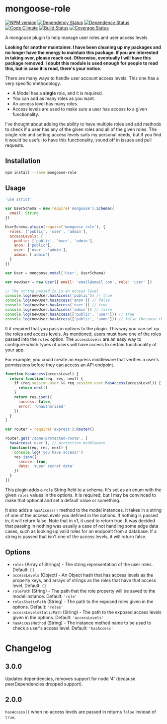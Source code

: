 # mongoose-role

[![NPM version](http://img.shields.io/npm/v/mongoose-role.svg?style=flat)](https://www.npmjs.org/package/mongoose-role)
[![Dependency Status](http://img.shields.io/david/ksmithut/mongoose-role.svg?style=flat)](https://gemnasium.com/ksmithut/mongoose-role)
[![Dependency Status](http://img.shields.io/david/dev/ksmithut/mongoose-role.svg?style=flat)](https://gemnasium.com/ksmithut/mongoose-role)
[![Code Climate](http://img.shields.io/codeclimate/github/ksmithut/mongoose-role.svg?style=flat)](https://codeclimate.com/github/ksmithut/mongoose-role)
[![Build Status](http://img.shields.io/travis/ksmithut/mongoose-role.svg?style=flat)](https://travis-ci.org/ksmithut/mongoose-role)
[![Coverage Status](http://img.shields.io/codeclimate/coverage/github/ksmithut/mongoose-role.svg?style=flat)](https://codeclimate.com/github/ksmithut/mongoose-role)

A mongoose plugin to help manage user roles and user access levels.

**Looking for another maintainer. I have been cleaning up my packages and no
longer have the energy to maintain this package. If you are interested in
taking over, please reach out. Otherwise, eventually I will have this package
removed. I doubt this module is used enough for people to read this, but in
case it is read, there's your notice.**

There are many ways to handle user account access levels. This one has a very
specific methodology.

- A Model has a **single** role, and it is required.
- You can add as many roles as you want.
- An access level has many roles.
- Access levels are used to make sure a user has access to a given
  functionality.

I've thought about adding the ability to have multiple roles and add methods to
check if a user has any of the given roles and all of the given roles. The
single role and setting access levels suits my personal needs, but if you find
it would be useful to have this functionality, sound off in issues and pull
requests.

## Installation

```bash
npm install --save mongoose-role
```

## Usage

```javascript
'use strict'

var UserSchema = new require('mongoose').Schema({
  email: String
})

UserSchema.plugin(require('mongoose-role'), {
  roles: ['public', 'user', 'admin'],
  accessLevels: {
    public: ['public', 'user', 'admin'],
    anon: ['public'],
    user: ['user', 'admin'],
    admin: ['admin']
  }
})

var User = mongoose.model('User', UserSchema)

var newUser = new User({ email: 'email@email.com', role: 'user' })

// The string passed in is an access level
console.log(newUser.hasAccess('public')) // true
console.log(newUser.hasAccess('anon')) // false
console.log(newUser.hasAccess('user')) // true
console.log(newUser.hasAccess('admin')) // false
console.log(newUser.hasAccess(['public', 'user'])) // true
console.log(newUser.hasAccess(['public', 'anon'])) // false (because the user isn't a part of 'anon' access level)
```

It it required that you pass in options to the plugin. This way you can set up
the roles and access levels. As mentioned, users must have one of the roles
passed into the `roles` option. The `accessLevels` are an easy way to configure
which types of users will have access to certain functionality of your app.

For example, you could create an express middleware that verifies a user's
permissions before they can access an API endpoint.

```javascript
function hasAccess(accessLevel) {
  return function(req, res, next) {
    if (req.session.user && req.session.user.hasAccess(accessLevel)) {
      return next()
    }
    return res.json({
      success: false,
      error: 'Unauthorized'
    })
  }
}

var router = require('express').Router()

router.get('/some-protected-route', [
  hasAccess('user'), // protection middleware
  function(req, res, next) {
    console.log('you have access!')
    res.json({
      secure: true,
      data: 'super secret data'
    })
  }
])
```

This plugin adds a `role` String field to a schema. It's set as an enum with the
given `roles` values in the options. It is required, but I may be convinced to
make that optional and set a default value or something.

It also adds a `hasAccess()` method to the model instances. It takes in a
string of one of the accessLevels you defined in the options. If nothing is
passed in, it will return false. Note that in v1, it used to return true. It was
decided that passing in nothing was usually a case of not handling some edge
data cases, such as looking up valid roles for an endpoint from a database. If a
string is passed that isn't one of the access levels, it will return false.

## Options

- `roles` (Array of Strings) - The string representation of the user roles.
  Default: `[]`
- `accessLevels` (Object) - An Object hash that has access levels as the
  property keys, and arrays of strings as the roles that have that access level.
  Default: `{}`
- `rolePath` (String) - The path that the role property will be saved to the
  model instance. Default: `'role'`
- `rolesStaticPath` (String) - The path to the exposed roles given in the
  options. Default: `'roles'`
- `accessLevelsStaticPath` (String) - The path to the exposed access levels
  given in the options. Default: `'accessLevels'`
- `hasAccessMethod` (String) - The instance method name to be used to check a
  user's access level. Default: `'hasAccess'`

# Changelog

## 3.0.0

Updates dependencies, removes support for node '4' (because peerDependencies
dropped support).

## 2.0.0

`hasAccess()` when no access levels are passed in returns `false` instead of
`true`.

